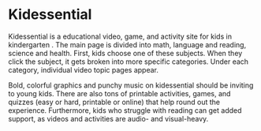 # Kidessential

Kidessential is a educational video, game, and activity site for kids in kindergarten . The main page is divided into math, language and reading, science and health. First, kids choose one of these subjects. When they click the subject, it gets broken into more specific categories. Under each category, individual video topic pages appear.

Bold, colorful graphics and punchy music on kidessential should be inviting to young kids. There are also tons of printable activities, games, and quizzes (easy or hard, printable or online) that help round out the experience. Furthermore, kids who struggle with reading can get added support, as videos and activities are audio- and visual-heavy.
